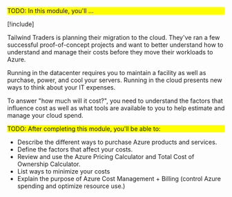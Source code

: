 <div style="background:yellow;">
TODO: In this module, you'll ...
</div>

[!include[](../../shared/tailwind-traders-overview.md)]

Tailwind Traders is planning their migration to the cloud. They've ran a few successful proof-of-concept projects and want to better understand how to understand and manage their costs before they move their workloads to Azure.

Running in the datacenter requires you to maintain a facility as well as purchase, power, and cool your servers. Running in the cloud presents new ways to think about your IT expenses.

To answer "how much will it cost?", you need to understand the factors that influence cost as well as what tools are available to you to help estimate and manage your cloud spend.

<div style="background:yellow;">
TODO: After completing this module, you'll be able to:
</div>

* Describe the different ways to purchase Azure products and services.
* Define the factors that affect your costs.
* Review and use the Azure Pricing Calculator and Total Cost of Ownership Calculator.
* List ways to minimize your costs
* Explain the purpose of Azure Cost Management + Billing (control Azure spending and optimize resource use.)